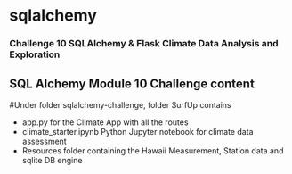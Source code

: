 # sqlalchemy
### Challenge 10 SQLAlchemy &amp; Flask Climate Data Analysis and Exploration
## SQL Alchemy Module 10 Challenge content
#Under folder sqlalchemy-challenge, folder SurfUp contains
* app.py for the Climate App with all the routes 
* climate_starter.ipynb Python Jupyter notebook for climate data assessment
* Resources folder containing the Hawaii Measurement, Station data and sqlite DB engine
